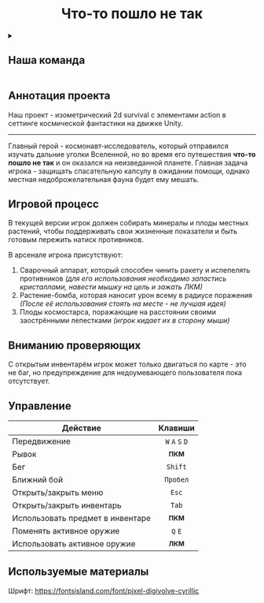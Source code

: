 **<h1 align=center>** Что-то пошло не так **</h1>**

<details><summary>

## Наша команда
</summary>

### 2 курс
- **[2.10 Мовчан Егор Витальевич](//vk.com/id482719585 "Капитан команды")**
- [2.10 Шпуганич Алексей Алексеевич](//vk.com/id360725829 "Правая рука капитана")
- [2.11 Леончик Станислав Константинович](//vk.com/steveleonchik "Мастер над UI")

### 1 курс
- [1.11 Амрахова Амалия Ифтихаровна](//vk.com/kss_kss_ksssss "Лучший художник в галактике")
- [1.11 Деркунский Егор Александрович](//vk.com/cho_pinguesh "Разнорабочий")
- [1.10 Архипов Георгий Андреевич](//vk.com/tupavolkokot "Главный тестировщик")
- [1.10 Саяпин Александр Игоревич](//vk.com/trcmkr "Гений музыкальной мысли")
</details>

## Аннотация проекта
Наш проект - изометрический 2d survival с элементами action в сеттинге космической фантастики на движке Unity.
_______

Главный герой - космонавт-исследователь, который отправился изучать дальние уголки Вселенной, но во время его путешествия **что-то пошло не так** и он оказался на неизведанной планете. Главная задача игрока - защищать спасательную капсулу в ожидании помощи, однако местная недоброжелательная фауна будет ему мешать.

## Игровой процесс
В текущей версии игрок должен собирать минералы и плоды местных растений, чтобы поддерживать свои жизненные показатели и быть готовым пережить натиск противников.

В арсенале игрока присутствуют:
1. Сварочный аппарат, который способен чинить ракету и испепелять противников 
<em>(для его использования необходимо запастись кристаллами, навести мышку на цель и зажать ЛКМ)</em>
2. Растение-бомба, которая наносит урон всему в радиусе поражения 
<em>(После её использования стоять на месте - не лучшая идея)</em>
3. Плоды космостарса, поражающие на расстоянии своими заострёнными лепестками 
<em>(игрок кидает их в сторону мыши)</em>

## Вниманию проверяющих
С открытым инвентарём игрок может только двигаться по карте - это не баг, но предупреждение для недоумевающего пользователя пока отсутствует.

## Управление
| Действие  | Клавиши |
| --- | :---: |
| Передвижение  | `W` `A` `S` `D` |
| Рывок  | **<sub>ПКМ</sub>** |
| Бег  | `Shift` |
| Ближний бой  | `Пробел` |
| Открыть/закрыть меню  | `Esc` |
| Открыть/закрыть инвентарь  | `Tab` |
| Использовать предмет в инвентаре  | **<sub>ПКМ</sub>** |
| Поменять активное оружие  | `Q` `E` |
| Использовать активное оружие  | **<sub>ЛКМ</sub>** |

## Используемые материалы
Шрифт: https://fontsisland.com/font/pixel-digivolve-cyrillic
